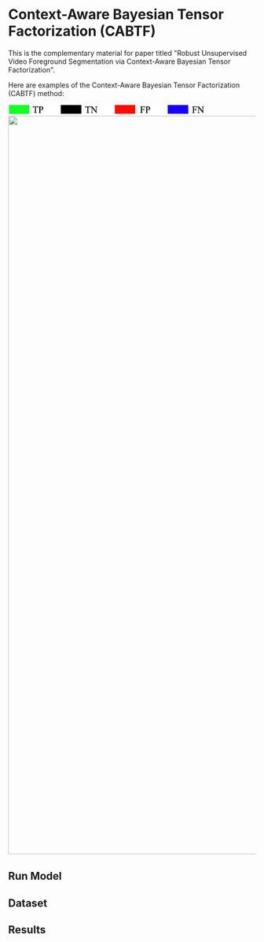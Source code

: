# Context-Aware Bayesian Tensor Factorization (CABTF)
This is the complementary material for paper titled "Robust Unsupervised Video Foreground Segmentation via Context-Aware Bayesian Tensor Factorization".

Here are examples of the Context-Aware Bayesian Tensor Factorization (CABTF) method:

<img src='color map.png' width="400" height="20" >
<img src='comparison.gif' width="600" height="1500" />

## Run Model

## Dataset

## Results
